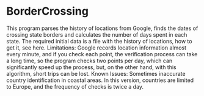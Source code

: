 # BorderCrossing

This program parses the history of locations from Google, finds the dates of crossing state borders and calculates the number of days spent in each state.
The required initial data is a file with the history of locations, how to get it, see here.
Limitations: Google records location information almost every minute, and if you check each point, the verification process can take a long time, so the program checks two points per day, which can significantly speed up the process, but, on the other hand, with this algorithm, short trips can be lost.
Known Issues: Sometimes inaccurate country identification in coastal areas. In this version, countries are limited to Europe, and the frequency of checks is twice a day.
